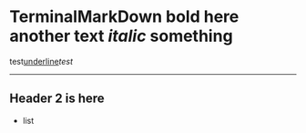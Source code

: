 # TerminalMarkDown **bold here** another text *italic* something

test<u>underline</u>*test*

---

## Header 2 is here

- list